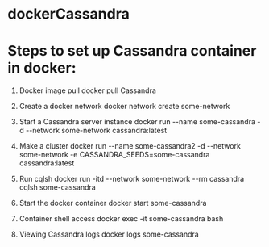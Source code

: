# dockerCassandra

# Steps to set up Cassandra container in docker:

1.	Docker image pull 
docker pull Cassandra

2.	Create a docker network
docker network create some-network

3.	Start a Cassandra server instance
docker run --name some-cassandra -d --network some-network cassandra:latest

4.	Make a cluster
docker run --name some-cassandra2 -d --network some-network -e CASSANDRA_SEEDS=some-cassandra cassandra:latest

5.	Run cqlsh
docker run -itd --network some-network --rm cassandra cqlsh some-cassandra

6.	Start the docker container
docker start some-cassandra

7.	Container shell access 
 docker exec -it some-cassandra bash

8.	Viewing Cassandra logs
docker logs some-cassandra

